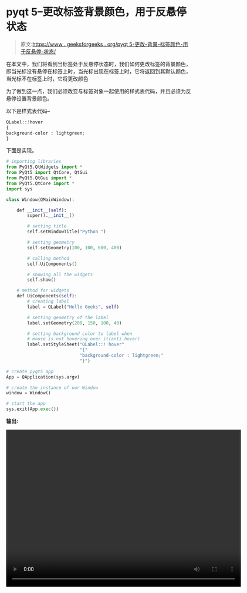 # pyqt 5–更改标签背景颜色，用于反悬停状态

> 原文:[https://www . geeksforgeeks . org/pyqt 5-更改-背景-标签颜色-用于反悬停-状态/](https://www.geeksforgeeks.org/pyqt5-change-background-color-of-label-for-anti-hover-state/)

在本文中，我们将看到当标签处于反悬停状态时，我们如何更改标签的背景颜色，即当光标没有悬停在标签上时，当光标出现在标签上时，它将返回到其默认颜色，当光标不在标签上时，它将更改颜色

为了做到这一点，我们必须改变与标签对象一起使用的样式表代码，并且必须为反悬停设置背景颜色。

以下是样式表代码–

```py
QLabel::!hover
{
background-color : lightgreen;
}

```

下面是实现。

```py
# importing libraries
from PyQt5.QtWidgets import * 
from PyQt5 import QtCore, QtGui
from PyQt5.QtGui import * 
from PyQt5.QtCore import * 
import sys

class Window(QMainWindow):

    def __init__(self):
        super().__init__()

        # setting title
        self.setWindowTitle("Python ")

        # setting geometry
        self.setGeometry(100, 100, 600, 400)

        # calling method
        self.UiComponents()

        # showing all the widgets
        self.show()

    # method for widgets
    def UiComponents(self):
        # creating label
        label = QLabel("Hello Geeks", self)

        # setting geometry of the label
        label.setGeometry(200, 150, 100, 40)

        # setting background color to label when 
        # mouse is not hovering over it(anti hover)
        label.setStyleSheet("QLabel::! hover"
                            "{"
                            "background-color : lightgreen;"
                            "}")

# create pyqt5 app
App = QApplication(sys.argv)

# create the instance of our Window
window = Window()

# start the app
sys.exit(App.exec())
```

**输出:**

<video class="wp-video-shortcode" id="video-410967-1" width="640" height="428" preload="metadata" controls=""><source type="video/mp4" src="https://media.geeksforgeeks.org/wp-content/uploads/20200511235820/Python-11-05-2020-23_58_05.mp4?_=1">[https://media.geeksforgeeks.org/wp-content/uploads/20200511235820/Python-11-05-2020-23_58_05.mp4](https://media.geeksforgeeks.org/wp-content/uploads/20200511235820/Python-11-05-2020-23_58_05.mp4)</video>
